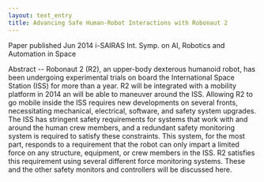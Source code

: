 ```yaml
---
layout: text_entry
title: Advancing Safe Human-Robot Interactions with Robonaut 2
---
```

Paper published Jun 2014 i-SAIRAS Int. Symp. on AI, Robotics and Automation in Space  

Abstract -- Robonaut 2 (R2), an upper-body dexterous humanoid robot, has been undergoing experimental trials on board the International Space Station (ISS) for more than a year. R2 will be integrated with a mobility platform in 2014 an will be able to maneuver around the ISS. Allowing R2 to go mobile inside the ISS requires new developments on several fronts, necessitating mechanical, electrical, software, and safety system upgrades. The ISS has stringent safety requirements for systems that work with and around the human crew members, and a redundant safety monitoring system is required to satisfy these constraints. This system, for the most part, responds to a requirement that the robot can only impart a limited force on any structure, equipment, or crew members in the ISS. R2 satisfies this requirement using several different force monitoring systems. These and the other safety monitors and controllers will be discussed here.
